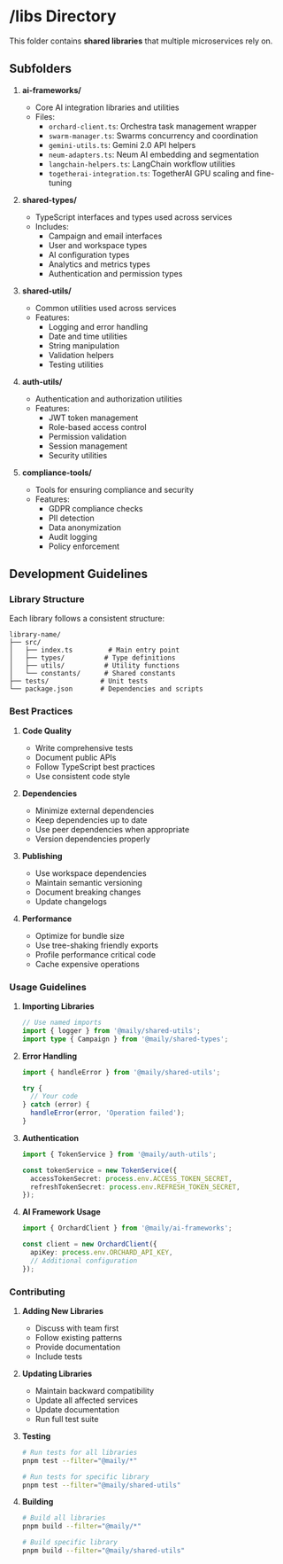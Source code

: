 # /libs Directory

This folder contains **shared libraries** that multiple microservices rely on.

## Subfolders

1. **ai-frameworks/**
   - Core AI integration libraries and utilities
   - Files:
     - `orchard-client.ts`: Orchestra task management wrapper
     - `swarm-manager.ts`: Swarms concurrency and coordination
     - `gemini-utils.ts`: Gemini 2.0 API helpers
     - `neum-adapters.ts`: Neum AI embedding and segmentation
     - `langchain-helpers.ts`: LangChain workflow utilities
     - `togetherai-integration.ts`: TogetherAI GPU scaling and fine-tuning

2. **shared-types/**
   - TypeScript interfaces and types used across services
   - Includes:
     - Campaign and email interfaces
     - User and workspace types
     - AI configuration types
     - Analytics and metrics types
     - Authentication and permission types

3. **shared-utils/**
   - Common utilities used across services
   - Features:
     - Logging and error handling
     - Date and time utilities
     - String manipulation
     - Validation helpers
     - Testing utilities

4. **auth-utils/**
   - Authentication and authorization utilities
   - Features:
     - JWT token management
     - Role-based access control
     - Permission validation
     - Session management
     - Security utilities

5. **compliance-tools/**
   - Tools for ensuring compliance and security
   - Features:
     - GDPR compliance checks
     - PII detection
     - Data anonymization
     - Audit logging
     - Policy enforcement

## Development Guidelines

### Library Structure
Each library follows a consistent structure:
```
library-name/
├── src/
│   ├── index.ts         # Main entry point
│   ├── types/          # Type definitions
│   ├── utils/          # Utility functions
│   └── constants/      # Shared constants
├── tests/             # Unit tests
└── package.json       # Dependencies and scripts
```

### Best Practices

1. **Code Quality**
   - Write comprehensive tests
   - Document public APIs
   - Follow TypeScript best practices
   - Use consistent code style

2. **Dependencies**
   - Minimize external dependencies
   - Keep dependencies up to date
   - Use peer dependencies when appropriate
   - Version dependencies properly

3. **Publishing**
   - Use workspace dependencies
   - Maintain semantic versioning
   - Document breaking changes
   - Update changelogs

4. **Performance**
   - Optimize for bundle size
   - Use tree-shaking friendly exports
   - Profile performance critical code
   - Cache expensive operations

### Usage Guidelines

1. **Importing Libraries**
   ```typescript
   // Use named imports
   import { logger } from '@maily/shared-utils';
   import type { Campaign } from '@maily/shared-types';
   ```

2. **Error Handling**
   ```typescript
   import { handleError } from '@maily/shared-utils';

   try {
     // Your code
   } catch (error) {
     handleError(error, 'Operation failed');
   }
   ```

3. **Authentication**
   ```typescript
   import { TokenService } from '@maily/auth-utils';

   const tokenService = new TokenService({
     accessTokenSecret: process.env.ACCESS_TOKEN_SECRET,
     refreshTokenSecret: process.env.REFRESH_TOKEN_SECRET,
   });
   ```

4. **AI Framework Usage**
   ```typescript
   import { OrchardClient } from '@maily/ai-frameworks';

   const client = new OrchardClient({
     apiKey: process.env.ORCHARD_API_KEY,
     // Additional configuration
   });
   ```

### Contributing

1. **Adding New Libraries**
   - Discuss with team first
   - Follow existing patterns
   - Provide documentation
   - Include tests

2. **Updating Libraries**
   - Maintain backward compatibility
   - Update all affected services
   - Update documentation
   - Run full test suite

3. **Testing**
   ```bash
   # Run tests for all libraries
   pnpm test --filter="@maily/*"

   # Run tests for specific library
   pnpm test --filter="@maily/shared-utils"
   ```

4. **Building**
   ```bash
   # Build all libraries
   pnpm build --filter="@maily/*"

   # Build specific library
   pnpm build --filter="@maily/shared-utils"
   ``` 